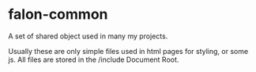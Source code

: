 # falon-common
 A set of shared object used in many my projects.
 
Usually these are only simple files used in html pages for styling, or some js.
All files are stored in the /include Document Root.
